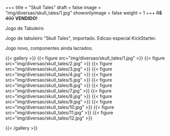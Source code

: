+++
title = "Skull Tales"
draft = false
image = "img/diversao/skull_tales/1.jpg"
showonlyimage = false
weight = 1
+++
<span class="sold">~~R$ 400~~</span> **VENDIDO!**

Jogo de Tabuleiro

<!--more-->

Jogo de tabuleiro "Skull Tales", importado. Edicao especial KickStarter.

Jogo novo, componentes ainda lacrados.

{{< gallery >}}
{{< figure src="img/diversao/skull_tales/1.jpg" >}}
{{< figure src="img/diversao/skull_tales/2.jpg" >}}
{{< figure src="img/diversao/skull_tales/3.jpg" >}}
{{< figure src="img/diversao/skull_tales/4.jpg" >}}
{{< figure src="img/diversao/skull_tales/5.jpg" >}}
{{< figure src="img/diversao/skull_tales/6.jpg" >}}
{{< figure src="img/diversao/skull_tales/7.jpg" >}}
{{< figure src="img/diversao/skull_tales/8.jpg" >}}
{{< figure src="img/diversao/skull_tales/9.jpg" >}}
{{< figure src="img/diversao/skull_tales/10.jpg" >}}
{{< figure src="img/diversao/skull_tales/11.jpg" >}}
{{< figure src="img/diversao/skull_tales/12.jpg" >}}

{{< /gallery >}}